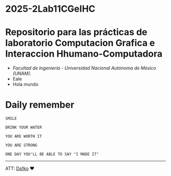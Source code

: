 # 2025-2Lab11CGeIHC
# Repositorio para las prácticas de laboratorio Computacion Grafica e Interaccion Hhumano-Computadora
- _Facultad de Ingeniería - Universidad Nacional Autónoma de México (UNAM)._
- Eale
- Hola mundo
# Daily remember 
```
SMILE
```
```
DRINK YOUR WATER
```
```
YOU ARE WORTH IT
```
```
YOU ARE STRONG
```
```
ONE DAY YOU'LL BE ABLE TO SAY "I MADE IT"
```
---
ATT: [Da1ko](https://github.com/Da1ko) ❤️ 
